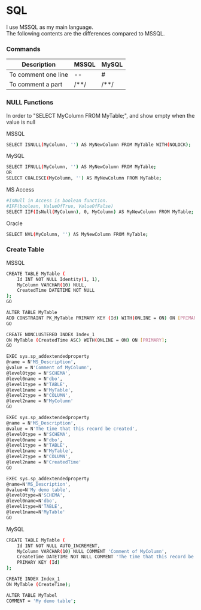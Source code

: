 # SQL
I use MSSQL as my main language.
<br />
The following contents are the differences compared to MSSQL.

### Commands
| Description | MSSQL | MySQL |
| ----------- | ----- | ----- |
| To comment one line | -- | # |
| To comment a part | /**/ | /**/ |

### NULL Functions
In order to "SELECT MyColumn FROM MyTable;", and show empty when the value is null

MSSQL
```bash
SELECT ISNULL(MyColumn, '') AS MyNewColumn FROM MyTable WITH(NOLOCK);
```

MySQL
```bash
SELECT IFNULL(MyColumn, '') AS MyNewColumn FROM MyTable;
OR
SELECT COALESCE(MyColumn, '') AS MyNewColumn FROM MyTable;
```

MS Access
```bash
#IsNull in Access is boolean function.
#IFF(boolean, ValueOfTrue, ValueOfFalse)
SELECT IIF(IsNull(MyColumn), 0, MyColumn) AS MyNewColumn FROM MyTable;
```

Oracle
```bash
SELECT NVL(MyColumn, '') AS MyNewColumn FROM MyTable;
```

### Create Table
MSSQL
```bash
CREATE TABLE MyTable (
    Id INT NOT NULL Identity(1, 1),
    MyColumn VARCHAR(10) NULL,
    CreatedTime DATETIME NOT NULL
);
GO

ALTER TABLE MyTable
ADD CONSTRAINT PK_MyTable PRIMARY KEY (Id) WITH(ONLINE = ON) ON [PRIMARY];
GO

CREATE NONCLUSTERED INDEX Index_1
ON MyTable (CreatedTime ASC) WITH(ONLINE = ON) ON [PRIMARY];
GO

EXEC sys.sp_addextendedproperty
@name = N'MS_Description',
@value = N'Comment of MyColumn',
@level0type = N'SCHEMA',
@level0name = N'dbo',
@level1type = N'TABLE',
@level1name = N'MyTable',
@level2type = N'COLUMN',
@level2name = N'MyColumn'
GO

EXEC sys.sp_addextendedproperty
@name = N'MS_Description',
@value = N'The time that this record be created',
@level0type = N'SCHEMA',
@level0name = N'dbo',
@level1type = N'TABLE',
@level1name = N'MyTable',
@level2type = N'COLUMN',
@level2name = N'CreatedTime'
GO

EXEC sys.sp_addextendedproperty
@name=N'MS_Description',
@value=N'My demo table',
@level0type=N'SCHEMA',
@level0name=N'dbo',
@level1type=N'TABLE',
@level1name=N'MyTable'
GO

```

MySQL
```bash
CREATE TABLE MyTable (
    Id INT NOT NULL AUTO_INCREMENT,
    MyColumn VARCHAR(10) NULL COMMENT 'Comment of MyColumn',
    CreateTime DATETIME NOT NULL COMMENT 'The time that this record be created',
    PRIMARY KEY (Id)
);

CREATE INDEX Index_1
ON MyTable (CreateTime);

ALTER TABLE MyTabel
COMMENT = 'My demo table';
```